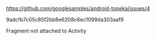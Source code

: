 
https://github.com/googlesamples/android-topeka/issues/4

9adcfb7c05c85f2bb8e6208c6ec1099da303aaf9

Fragment not attached to Activity
